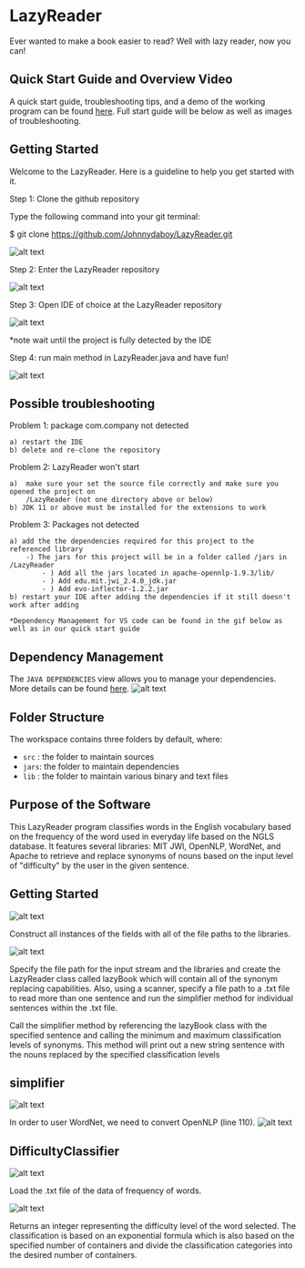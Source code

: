 # LazyReader
Ever wanted to make a book easier to read? Well with lazy reader, now you can!

## Quick Start Guide and Overview Video

A quick start guide, troubleshooting tips, and a demo of the working program can be found [here](https://youtu.be/LbDbAqgzuek). 
Full start guide will be below as well as images of troubleshooting.

## Getting Started

Welcome to the LazyReader. Here is a guideline to help you get started with it.

Step 1: Clone the github repository

Type the following command into your git terminal: 

$ git clone https://github.com/Johnnydaboy/LazyReader.git

![alt text](https://github.com/Johnnydaboy/LazyReader/blob/dev/pictures/Getting%20Started/git%20clone.PNG?raw=true)

Step 2: Enter the LazyReader repository 

![alt text](https://github.com/Johnnydaboy/LazyReader/blob/dev/pictures/Getting%20Started/change%20dir%20to%20the%20repo.PNG?raw=true)

Step 3: Open IDE of choice at the LazyReader repository

![alt text](https://github.com/Johnnydaboy/LazyReader/blob/dev/pictures/Getting%20Started/open%20IDE%20of%20choice%20(VS%20code%20in%20my%20case).PNG?raw=true)

*note wait until the project is fully detected by the IDE

Step 4: run main method in LazyReader.java and have fun!

![alt text](https://github.com/Johnnydaboy/LazyReader/blob/dev/pictures/Getting%20Started/run%20main%20method.PNG?raw=true)


## Possible troubleshooting

Problem 1: package com.company not detected

    a) restart the IDE
    b) delete and re-clone the repository

Problem 2: LazyReader won't start

    a)  make sure your set the source file correctly and make sure you opened the project on 
        /LazyReader (not one directory above or below)
    b) JDK 11 or above must be installed for the extensions to work

Problem 3: Packages not detected

    a) add the the dependencies required for this project to the referenced library
        -) The jars for this project will be in a folder called /jars in /LazyReader
            - ) Add all the jars located in apache-opennlp-1.9.3/lib/
            - ) Add edu.mit.jwi_2.4.0_jdk.jar
            - ) Add evo-inflector-1.2.2.jar
    b) restart your IDE after adding the dependencies if it still doesn't work after adding

    *Dependency Management for VS code can be found in the gif below as well as in our quick start guide

## Dependency Management

The `JAVA DEPENDENCIES` view allows you to manage your dependencies. More details can be found [here](https://github.com/microsoft/vscode-java-pack/blob/master/release-notes/v0.9.0.md#work-with-jar-files-directly).
![alt text](https://github.com/Microsoft/vscode-java-pack/raw/master/release-notes/v0.9.0/reference-jar-files.gif)

## Folder Structure

The workspace contains three folders by default, where:

- `src` : the folder to maintain sources
- `jars`: the folder to maintain dependencies
- `lib` : the folder to maintain various binary and text files



## Purpose of the Software
This LazyReader program classifies words in the English vocabulary based on the frequency of the word used in everyday life based on the NGLS database. It features several libraries: MIT JWI, OpenNLP, WordNet, and Apache to retrieve and replace synonyms of nouns based on the input level of "difficulty" by the user in the given sentence.

## Getting Started
![alt text](https://github.com/Johnnydaboy/LazyReader/blob/dev/pictures/constructor.PNG?raw=true)

Construct all instances of the fields with all of the file paths to the libraries.

![alt text](https://github.com/Johnnydaboy/LazyReader/blob/dev/pictures/mainAll.PNG?raw=true)

Specify the file path for the input stream and the libraries and create the LazyReader class called lazyBook which will contain all of the synonym replacing capabilities. Also, using a scanner, specify a file path to a .txt file to read more than one sentence and run the simplifier method for individual sentences within the .txt file.

Call the simplifier method by referencing the lazyBook class with the specified sentence and calling the minimum and maximum classification levels of synonyms. This method will print out a new string sentence with the nouns replaced by the specified classification levels

## simplifier
![alt text](https://github.com/Johnnydaboy/LazyReader/blob/dev/pictures/simplifer1.PNG?raw=true)

In order to user WordNet, we need to convert OpenNLP (line 110).
![alt text](https://github.com/Johnnydaboy/LazyReader/blob/dev/pictures/simplifier2.PNG?raw=true)

## DifficultyClassifier
![alt text](https://github.com/Johnnydaboy/LazyReader/blob/dev/pictures/classifyFile.PNG?raw=true)

Load the .txt file of the data of frequency of words.

![alt text](https://github.com/Johnnydaboy/LazyReader/blob/dev/pictures/classifyMethod.PNG?raw=true)

Returns an integer representing the difficulty level of the word selected. The classification is based on an exponential formula which is also based on the specified number of containers and divide the classification categories into the desired number of containers.
